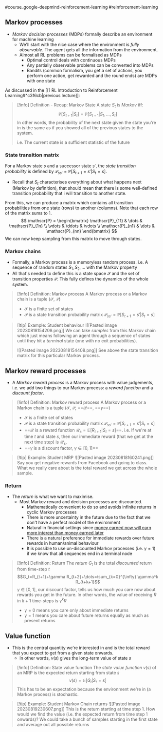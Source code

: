 #course_google-deepmind-reinforcement-learning #reinforcement-learning 
## Markov processes

- *Markov decision processes* (MDPs) formally describe an environment for machine learning
    - We'll start with the nice case where the environment is *fully observable*. The agent gets all the information from the environment.
    - Almost all RL problems can be formalised as MDPs
        - Optimal control deals with continuous MDPs
        - Any partially observable problems can be converted into MDPs
        - Bandits (common formalism, you get a set of actions, you perform one action, get rewarded and the round ends) are MDPs with one state

As discussed in the [[1 RL Introduction to Reinforcement Learning#^c3f6cb|previous lecture]]:

> [!info] Definition - Recap: Markov State
> A state $S_t$ is *Markov* iff:
> $$\mathbb{P}[S_{t+1}|S_t]=\mathbb{P}[S_{t+1}|S_1, \dots, S_t]$$
> In other words, the probability of the next state given the state you're in is the same as if you showed all of the previous states to the system.
> 
> i.e. The current state is a sufficient statistic of the future
### State transition matrix

For a Markov state $s$ and a successor state $s'$, the *state transition probability* is defined by $\mathscr{P}_{ss'}=\mathbb{P}\left[S_{t+1}=s'|S_t=s\right]$.
- Recall that $S_t$ characterises everything about what happens next (Markov by definition), that should mean that there is some well-defined transition probability that i will transition to another state.

From this, we can produce a matrix which contains all transition probabilities from one state (rows) to another (columns). Note that each row of the matrix sums to 1.
$$
\mathscr{P} = \begin{bmatrix}
\mathscr{P}_{11} & \dots & \mathscr{P}_{1n} \\
\vdots & \ddots & \vdots \\
\mathscr{P}_{n1} & \dots & \mathscr{P}_{nn}
\end{bmatrix}
$$
We can now keep sampling from this matrix to move through states.
### Markov chains

- Formally, a Markov process is a memoryless random process. i.e. A sequence of random states $S_1, S_2, \dots$ with the Markov property
- All that's needed to define this is a state space $\mathscr{S}$ and the set of transition properties $\mathscr{P}$. This fully defines the dynamics of the whole system.

> [!info] Definition: Markov process
> A Markov process or a Markov chain is a tuple ($\mathscr{S}$, $\mathscr{P}$)
> - $\mathscr{S}$ is a finite set of states
> - $\mathscr{P}$ is a state transition probability matrix $\mathscr{P}_{ss'}=\mathbb{P}\left[S_{t+1}=s'|S_t=s\right]$

> [!tip] Example: Student behaviour
> ![[Pasted image 20230818154209.png]]
> We can take *samples* from this Markov chain which just means following an agent through a sequence of states until they hit a *terminal* state (one with no exit probabilities).
> 
> ![[Pasted image 20230818154408.png]]
> See above the state transition matrix for this particular Markov process.

## Markov reward processes

- A *Markov reward process* is a Markov process with value judgements, i.e. we add two things to our Markov process: a *reward function* and a *discount factor*.

> [!info] Definition: Markov reward process
> A Markov process or a Markov chain is a tuple ($\mathscr{S}$, $\mathscr{P}$, ==$\mathscr{R}$==, ==$\gamma$==)
> - $\mathscr{S}$ is a finite set of states
> - $\mathscr{P}$ is a state transition probability matrix $\mathscr{P}_{ss'}=\mathbb{P}\left[S_{t+1}=s'|S_t=s\right]$
> - ==$\mathscr{R}$ is a reward function $\mathscr{R}_s=\mathbb{E}[R_{t+1}|S_t=s]$==. i.e. If we're at time $t$ and state $s$, then our immediate reward (that we get at the next time step) is $\mathscr{R}_s$.
> - ==$\gamma$ is a discount factor, $\gamma \in [0, 1]$==

> [!tip] Example: Student MRP
> ![[Pasted image 20230818160241.png]]
> Say you get negative rewards from Facebook and going to class. What we really care about is the total reward we get across the whole sample.

### Return

- The *return* is what we want to maximise.
    - Most Markov reward and decision processes are discounted. 
        - Mathematically convenient to do so and avoids infinite returns in cyclic Markov processes
        - There is more uncertainty in the future due to the fact that we don't have a perfect model of the environment
        - Natural in financial settings since [money earned now will earn more interest than money earned later](https://www.investopedia.com/articles/03/082703.asp)
        - There is a natural preference for immediate rewards over future rewards in human/animal behaviour
        - It is possible to use un-discounted Markov processes (i.e. $\gamma=1$) if we know that all sequences end in a terminal node

> [!info] Definition: Return
> The *return* $G_t$ is the total *discounted* return from time-step $t$ 
> $$G_t=R_{t+1}+\gamma R_{t+2}+\dots=\sum_{k=0}^{\infty} \gamma^k R_{t+k+1}$$
> $\gamma \in [0, 1]$, our discount factor, tells us how much you care now about rewards you get in the future. In other words, the value of receiving $R$ in $k+1$ time-steps is $\gamma^kR$
> - $\gamma = 0$ means you care only about immediate returns
> - $\gamma = 1$ means you care about future returns equally as much as present returns

## Value function

- This is the central quantity we're interested in and is the total reward that you expect to get from a given state onwards.
    - In other words, $v(s)$ gives the long-term value of state $s$

> [!info] Definition: State value function
> The *state value function* $v(s)$ of an MRP is the expected return starting from state $s$
> $$v(s)=\mathbb{E}[G_t|S_t=s]$$
> This has to be an expectation because the environment we're in (a Markov process) is stochastic.

> [!tip] Example: Student Markov Chain returns
> ![[Pasted image 20230819230607.png]]
> This is the return starting at time step 1. How would we find the value (i.e. the expected return from time step 1 onwards)? We could take a bunch of samples starting in the first state and average out all possible returns


